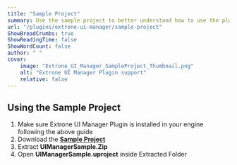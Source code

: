 ```yaml
---
title: "Sample Project"
summary: Use the sample project to better understand how to use the plugin.
url: "/plugins/extrone-ui-manager/sample-project"
ShowBreadCrumbs: true
ShowReadingTime: false
ShowWordCount: false
author: " "
cover:
    image: "Extrone_UI_Manager_SampleProject_Thumbnail.png"
    alt: "Extrone UI Manager Plugin support"
    relative: false
---
```


## Using the Sample Project

1. Make sure Extrone UI Manager Plugin is installed in your engine following the above guide
2. Download the [**Sample Project**](https://extrone.github.io/plugins/extrone-ui-manager/sample-project/download)
3. Extract **UIManagerSample.Zip**
4. Open **UIManagerSample.uproject** inside Extracted Folder